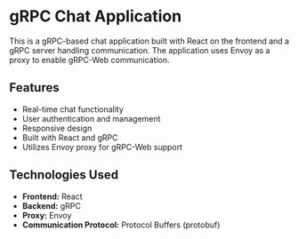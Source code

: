 # gRPC Chat Application

This is a gRPC-based chat application built with React on the frontend and a gRPC server handling communication. The application uses Envoy as a proxy to enable gRPC-Web communication.

## Features

- Real-time chat functionality
- User authentication and management
- Responsive design
- Built with React and gRPC
- Utilizes Envoy proxy for gRPC-Web support

## Technologies Used

- **Frontend:** React
- **Backend:** gRPC
- **Proxy:** Envoy
- **Communication Protocol:** Protocol Buffers (protobuf)


